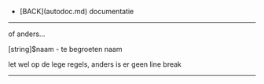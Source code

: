 - \[BACK\](autodoc.md)
 documentatie
 ____
 of anders...

 [string]$naam - te begroeten naam

 let wel op de lege regels, anders is er geen line break
___
